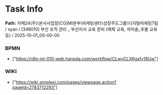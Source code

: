 # Task Info

**Path:** 카페24(주)\본사사업장\[CG]MI본부\마케팅센터\성장주도그룹\디지털마케팅7팀 / syan / [348010] 부산 조직 관리 _ 부산지사 교육 준비 (매체 교육, 차마솔_후불 교육 등) / 2025-10-01_00-00-00

### BPMN
- ["https://n8n-mi-010-web.hanpda.com/workflow/CLwyCLXKga1y18Uw"]

### WIKI
- ["https://wiki.simplexi.com/pages/viewpage.action?pageId=2783712293"]

